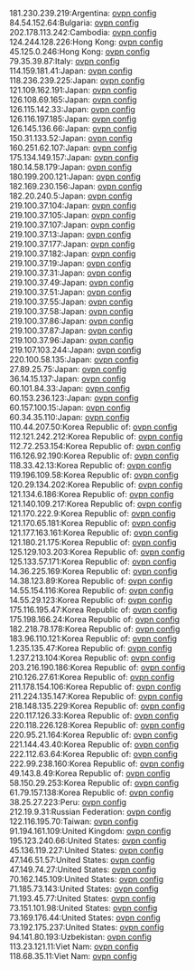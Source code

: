 181.230.239.219:Argentina: [ovpn config](vpn/181_230_239_219.ovpn)  
84.54.152.64:Bulgaria: [ovpn config](vpn/84_54_152_64.ovpn)  
202.178.113.242:Cambodia: [ovpn config](vpn/202_178_113_242.ovpn)  
124.244.128.226:Hong Kong: [ovpn config](vpn/124_244_128_226.ovpn)  
45.125.0.246:Hong Kong: [ovpn config](vpn/45_125_0_246.ovpn)  
79.35.39.87:Italy: [ovpn config](vpn/79_35_39_87.ovpn)  
114.159.181.41:Japan: [ovpn config](vpn/114_159_181_41.ovpn)  
118.236.239.225:Japan: [ovpn config](vpn/118_236_239_225.ovpn)  
121.109.162.191:Japan: [ovpn config](vpn/121_109_162_191.ovpn)  
126.108.69.165:Japan: [ovpn config](vpn/126_108_69_165.ovpn)  
126.115.142.33:Japan: [ovpn config](vpn/126_115_142_33.ovpn)  
126.116.197.185:Japan: [ovpn config](vpn/126_116_197_185.ovpn)  
126.145.136.66:Japan: [ovpn config](vpn/126_145_136_66.ovpn)  
150.31.133.52:Japan: [ovpn config](vpn/150_31_133_52.ovpn)  
160.251.62.107:Japan: [ovpn config](vpn/160_251_62_107.ovpn)  
175.134.149.157:Japan: [ovpn config](vpn/175_134_149_157.ovpn)  
180.14.58.179:Japan: [ovpn config](vpn/180_14_58_179.ovpn)  
180.199.200.121:Japan: [ovpn config](vpn/180_199_200_121.ovpn)  
182.169.230.156:Japan: [ovpn config](vpn/182_169_230_156.ovpn)  
182.20.240.5:Japan: [ovpn config](vpn/182_20_240_5.ovpn)  
219.100.37.104:Japan: [ovpn config](vpn/219_100_37_104.ovpn)  
219.100.37.105:Japan: [ovpn config](vpn/219_100_37_105.ovpn)  
219.100.37.107:Japan: [ovpn config](vpn/219_100_37_107.ovpn)  
219.100.37.13:Japan: [ovpn config](vpn/219_100_37_13.ovpn)  
219.100.37.177:Japan: [ovpn config](vpn/219_100_37_177.ovpn)  
219.100.37.182:Japan: [ovpn config](vpn/219_100_37_182.ovpn)  
219.100.37.19:Japan: [ovpn config](vpn/219_100_37_19.ovpn)  
219.100.37.31:Japan: [ovpn config](vpn/219_100_37_31.ovpn)  
219.100.37.49:Japan: [ovpn config](vpn/219_100_37_49.ovpn)  
219.100.37.51:Japan: [ovpn config](vpn/219_100_37_51.ovpn)  
219.100.37.55:Japan: [ovpn config](vpn/219_100_37_55.ovpn)  
219.100.37.58:Japan: [ovpn config](vpn/219_100_37_58.ovpn)  
219.100.37.86:Japan: [ovpn config](vpn/219_100_37_86.ovpn)  
219.100.37.87:Japan: [ovpn config](vpn/219_100_37_87.ovpn)  
219.100.37.96:Japan: [ovpn config](vpn/219_100_37_96.ovpn)  
219.107.103.244:Japan: [ovpn config](vpn/219_107_103_244.ovpn)  
220.100.58.135:Japan: [ovpn config](vpn/220_100_58_135.ovpn)  
27.89.25.75:Japan: [ovpn config](vpn/27_89_25_75.ovpn)  
36.14.15.137:Japan: [ovpn config](vpn/36_14_15_137.ovpn)  
60.101.84.33:Japan: [ovpn config](vpn/60_101_84_33.ovpn)  
60.153.236.123:Japan: [ovpn config](vpn/60_153_236_123.ovpn)  
60.157.100.15:Japan: [ovpn config](vpn/60_157_100_15.ovpn)  
60.34.35.110:Japan: [ovpn config](vpn/60_34_35_110.ovpn)  
110.44.207.50:Korea Republic of: [ovpn config](vpn/110_44_207_50.ovpn)  
112.121.242.212:Korea Republic of: [ovpn config](vpn/112_121_242_212.ovpn)  
112.72.253.154:Korea Republic of: [ovpn config](vpn/112_72_253_154.ovpn)  
116.126.92.190:Korea Republic of: [ovpn config](vpn/116_126_92_190.ovpn)  
118.33.42.13:Korea Republic of: [ovpn config](vpn/118_33_42_13.ovpn)  
119.196.109.58:Korea Republic of: [ovpn config](vpn/119_196_109_58.ovpn)  
120.29.134.202:Korea Republic of: [ovpn config](vpn/120_29_134_202.ovpn)  
121.134.6.186:Korea Republic of: [ovpn config](vpn/121_134_6_186.ovpn)  
121.140.109.217:Korea Republic of: [ovpn config](vpn/121_140_109_217.ovpn)  
121.170.222.9:Korea Republic of: [ovpn config](vpn/121_170_222_9.ovpn)  
121.170.65.181:Korea Republic of: [ovpn config](vpn/121_170_65_181.ovpn)  
121.177.163.161:Korea Republic of: [ovpn config](vpn/121_177_163_161.ovpn)  
121.180.21.175:Korea Republic of: [ovpn config](vpn/121_180_21_175.ovpn)  
125.129.103.203:Korea Republic of: [ovpn config](vpn/125_129_103_203.ovpn)  
125.133.57.171:Korea Republic of: [ovpn config](vpn/125_133_57_171.ovpn)  
14.36.225.169:Korea Republic of: [ovpn config](vpn/14_36_225_169.ovpn)  
14.38.123.89:Korea Republic of: [ovpn config](vpn/14_38_123_89.ovpn)  
14.55.154.116:Korea Republic of: [ovpn config](vpn/14_55_154_116.ovpn)  
14.55.29.123:Korea Republic of: [ovpn config](vpn/14_55_29_123.ovpn)  
175.116.195.47:Korea Republic of: [ovpn config](vpn/175_116_195_47.ovpn)  
175.198.166.24:Korea Republic of: [ovpn config](vpn/175_198_166_24.ovpn)  
182.218.78.178:Korea Republic of: [ovpn config](vpn/182_218_78_178.ovpn)  
183.96.110.121:Korea Republic of: [ovpn config](vpn/183_96_110_121.ovpn)  
1.235.135.47:Korea Republic of: [ovpn config](vpn/1_235_135_47.ovpn)  
1.237.213.104:Korea Republic of: [ovpn config](vpn/1_237_213_104.ovpn)  
203.216.190.186:Korea Republic of: [ovpn config](vpn/203_216_190_186.ovpn)  
210.126.27.61:Korea Republic of: [ovpn config](vpn/210_126_27_61.ovpn)  
211.178.154.106:Korea Republic of: [ovpn config](vpn/211_178_154_106.ovpn)  
211.224.135.147:Korea Republic of: [ovpn config](vpn/211_224_135_147.ovpn)  
218.148.135.229:Korea Republic of: [ovpn config](vpn/218_148_135_229.ovpn)  
220.117.126.33:Korea Republic of: [ovpn config](vpn/220_117_126_33.ovpn)  
220.118.226.128:Korea Republic of: [ovpn config](vpn/220_118_226_128.ovpn)  
220.95.21.164:Korea Republic of: [ovpn config](vpn/220_95_21_164.ovpn)  
221.144.43.40:Korea Republic of: [ovpn config](vpn/221_144_43_40.ovpn)  
222.112.63.64:Korea Republic of: [ovpn config](vpn/222_112_63_64.ovpn)  
222.99.238.160:Korea Republic of: [ovpn config](vpn/222_99_238_160.ovpn)  
49.143.8.49:Korea Republic of: [ovpn config](vpn/49_143_8_49.ovpn)  
58.150.29.253:Korea Republic of: [ovpn config](vpn/58_150_29_253.ovpn)  
61.79.157.138:Korea Republic of: [ovpn config](vpn/61_79_157_138.ovpn)  
38.25.27.223:Peru: [ovpn config](vpn/38_25_27_223.ovpn)  
212.19.9.31:Russian Federation: [ovpn config](vpn/212_19_9_31.ovpn)  
122.116.195.70:Taiwan: [ovpn config](vpn/122_116_195_70.ovpn)  
91.194.161.109:United Kingdom: [ovpn config](vpn/91_194_161_109.ovpn)  
195.123.240.66:United States: [ovpn config](vpn/195_123_240_66.ovpn)  
45.136.119.227:United States: [ovpn config](vpn/45_136_119_227.ovpn)  
47.146.51.57:United States: [ovpn config](vpn/47_146_51_57.ovpn)  
47.149.74.27:United States: [ovpn config](vpn/47_149_74_27.ovpn)  
70.162.145.109:United States: [ovpn config](vpn/70_162_145_109.ovpn)  
71.185.73.143:United States: [ovpn config](vpn/71_185_73_143.ovpn)  
71.193.45.77:United States: [ovpn config](vpn/71_193_45_77.ovpn)  
73.151.101.98:United States: [ovpn config](vpn/73_151_101_98.ovpn)  
73.169.176.44:United States: [ovpn config](vpn/73_169_176_44.ovpn)  
73.192.175.237:United States: [ovpn config](vpn/73_192_175_237.ovpn)  
94.141.80.193:Uzbekistan: [ovpn config](vpn/94_141_80_193.ovpn)  
113.23.121.11:Viet Nam: [ovpn config](vpn/113_23_121_11.ovpn)  
118.68.35.11:Viet Nam: [ovpn config](vpn/118_68_35_11.ovpn)  

